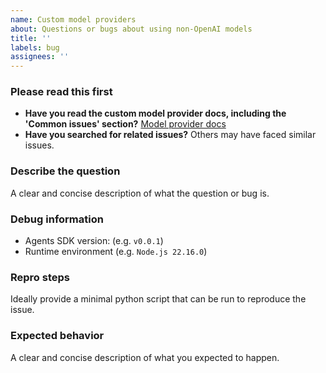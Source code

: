 ```yaml
---
name: Custom model providers
about: Questions or bugs about using non-OpenAI models
title: ''
labels: bug
assignees: ''
---
```


### Please read this first

- **Have you read the custom model provider docs, including the 'Common issues' section?** [Model provider docs](https://openai.github.io/openai-agents-js/guides/models#custom-model-providers)
- **Have you searched for related issues?** Others may have faced similar issues.

### Describe the question

A clear and concise description of what the question or bug is.

### Debug information

- Agents SDK version: (e.g. `v0.0.1`)
- Runtime environment (e.g. `Node.js 22.16.0`)

### Repro steps

Ideally provide a minimal python script that can be run to reproduce the issue.

### Expected behavior

A clear and concise description of what you expected to happen.
